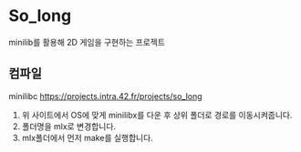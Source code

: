 # So_long
minilib를 활용해 2D 게임을 구현하는 프로젝트 
## 컴파일
minilibc <https://projects.intra.42.fr/projects/so_long>

1. 위 사이트에서 OS에 맞게 minilibx를 다운 후 상위 폴더로 경로를 이동시켜줍니다.
2. 폴더명을 mlx로 변경합니다.
3. mlx폴더에서 먼저 make를 실행합니다.

